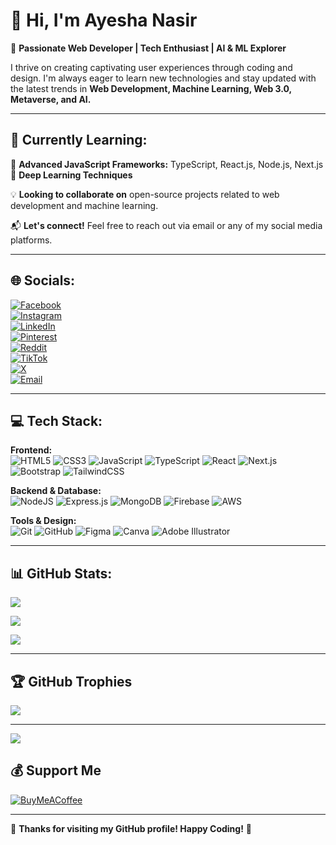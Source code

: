# 👋 Hi, I'm Ayesha Nasir

🚀 **Passionate Web Developer | Tech Enthusiast | AI & ML Explorer**

I thrive on creating captivating user experiences through coding and design. I'm always eager to learn new technologies and stay updated with the latest trends in **Web Development, Machine Learning, Web 3.0, Metaverse, and AI.**

---

## 🌱 Currently Learning:
🔹 **Advanced JavaScript Frameworks:** TypeScript, React.js, Node.js, Next.js  
🔹 **Deep Learning Techniques**

💡 **Looking to collaborate on** open-source projects related to web development and machine learning.

📬 **Let's connect!** Feel free to reach out via email or any of my social media platforms.

---

## 🌐 Socials:
[![Facebook](https://img.shields.io/badge/Facebook-%231877F2.svg?logo=Facebook&logoColor=white)](https://www.facebook.com/profile.php?id=100073726903710)  
[![Instagram](https://img.shields.io/badge/Instagram-%23E4405F.svg?logo=Instagram&logoColor=white)](https://instagram.com/ayesha_naasir)  
[![LinkedIn](https://img.shields.io/badge/LinkedIn-%230077B5.svg?logo=linkedin&logoColor=white)](https://www.linkedin.com/in/ayeshanasirwin/)  
[![Pinterest](https://img.shields.io/badge/Pinterest-%23E60023.svg?logo=Pinterest&logoColor=white)](https://www.pinterest.com/ayeshanasirofficial/)  
[![Reddit](https://img.shields.io/badge/Reddit-%23FF4500.svg?logo=Reddit&logoColor=white)](https://www.reddit.com/user/Ayesha_Nasir/)  
[![TikTok](https://img.shields.io/badge/TikTok-%23000000.svg?logo=TikTok&logoColor=white)](https://tiktok.com/@ayesha_nasirr)  
[![X](https://img.shields.io/badge/X-black.svg?logo=X&logoColor=white)](https://x.com/AyeshaNasir170)  
[![Email](https://img.shields.io/badge/Email-D14836?logo=gmail&logoColor=white)](mailto:ayeshanasir07000@gmail.com)  

---

## 💻 Tech Stack:

**Frontend:**  
![HTML5](https://img.shields.io/badge/html5-%23E34F26.svg?style=for-the-badge&logo=html5&logoColor=white) ![CSS3](https://img.shields.io/badge/css3-%231572B6.svg?style=for-the-badge&logo=css3&logoColor=white) ![JavaScript](https://img.shields.io/badge/javascript-%23323330.svg?style=for-the-badge&logo=javascript&logoColor=%23F7DF1E) ![TypeScript](https://img.shields.io/badge/typescript-%23007ACC.svg?style=for-the-badge&logo=typescript&logoColor=white) ![React](https://img.shields.io/badge/react-%2320232a.svg?style=for-the-badge&logo=react&logoColor=%2361DAFB) ![Next.js](https://img.shields.io/badge/Next-black?style=for-the-badge&logo=next.js&logoColor=white) ![Bootstrap](https://img.shields.io/badge/bootstrap-%238511FA.svg?style=for-the-badge&logo=bootstrap&logoColor=white) ![TailwindCSS](https://img.shields.io/badge/tailwindcss-%2338B2AC.svg?style=for-the-badge&logo=tailwind-css&logoColor=white)

**Backend & Database:**  
![NodeJS](https://img.shields.io/badge/node.js-6DA55F?style=for-the-badge&logo=node.js&logoColor=white) ![Express.js](https://img.shields.io/badge/express.js-%23404d59.svg?style=for-the-badge&logo=express&logoColor=%2361DAFB) ![MongoDB](https://img.shields.io/badge/MongoDB-%234ea94b.svg?style=for-the-badge&logo=mongodb&logoColor=white) ![Firebase](https://img.shields.io/badge/firebase-a08021?style=for-the-badge&logo=firebase&logoColor=ffcd34) ![AWS](https://img.shields.io/badge/AWS-%23FF9900.svg?style=for-the-badge&logo=amazon-aws&logoColor=white)

**Tools & Design:**  
![Git](https://img.shields.io/badge/git-%23F05033.svg?style=for-the-badge&logo=git&logoColor=white) ![GitHub](https://img.shields.io/badge/github-%23121011.svg?style=for-the-badge&logo=github&logoColor=white) ![Figma](https://img.shields.io/badge/figma-%23F24E1E.svg?style=for-the-badge&logo=figma&logoColor=white) ![Canva](https://img.shields.io/badge/Canva-%2300C4CC.svg?style=for-the-badge&logo=Canva&logoColor=white) ![Adobe Illustrator](https://img.shields.io/badge/adobe%20illustrator-%23FF9A00.svg?style=for-the-badge&logo=adobe%20illustrator&logoColor=white)

---

## 📊 GitHub Stats:

![](https://github-readme-stats.vercel.app/api?username=AyeshaNasirWebDeveloper&theme=default&hide_border=false&include_all_commits=true&count_private=true)<br/>

![](https://github-readme-streak-stats.herokuapp.com/?user=AyeshaNasirWebDeveloper&theme=default&hide_border=false)<br/>

![](https://github-readme-stats.vercel.app/api/top-langs/?username=AyeshaNasirWebDeveloper&theme=default&hide_border=false&include_all_commits=true&count_private=true&layout=compact)

---

## 🏆 GitHub Trophies
![](https://github-profile-trophy.vercel.app/?username=AyeshaNasirWebDeveloper&theme=dracula&no-frame=false&no-bg=true&margin-w=4)

---

[![](https://visitcount.itsvg.in/api?id=AyeshaNasirWebDeveloper&icon=0&color=0)](https://visitcount.itsvg.in)


## 💰 Support Me
[![BuyMeACoffee](https://img.shields.io/badge/Buy%20Me%20a%20Coffee-ffdd00?style=for-the-badge&logo=buy-me-a-coffee&logoColor=black)](https://buymeacoffee.com/ayeshanasir)

---

🚀 **Thanks for visiting my GitHub profile! Happy Coding!** 🎯
